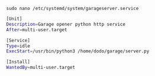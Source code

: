 ``sudo nano /etc/systemd/system/garageserver.service``

```sh
[Unit]
Description=Garage opener python http service
After=multi-user.target

[Service]
Type=idle
ExecStart=/usr/bin/python3 /home/dodo/garage/server.py

[Install]
WantedBy=multi-user.target
```
